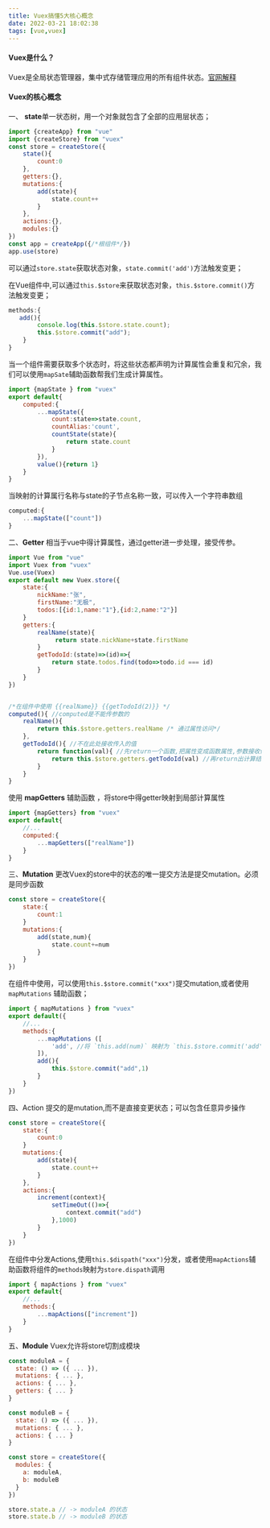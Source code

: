 ```yaml
---
title: Vuex搞懂5大核心概念
date: 2022-03-21 18:02:38
tags: [vue,vuex]
---
```


#### Vuex是什么？

Vuex是全局状态管理器，集中式存储管理应用的所有组件状态。[官网解释](https://vuex.vuejs.org/zh/)

#### Vuex的核心概念

一、 **state**单一状态树，用一个对象就包含了全部的应用层状态；

```js
import {createApp} from "vue"
import {createStore} from "vuex"
const store = createStore({
    state(){
        count:0
    },
    getters:{},
    mutations:{
    	add(state){
    		state.count++
		}
	},
    actions:{},
    modules:{}
})
const app = createApp({/*根组件*/})
app.use(store)
```

可以通过`store.state`获取状态对象，`state.commit('add')`方法触发变更；

在Vue组件中,可以通过`this.$store`来获取状态对象，`this.$store.commit()`方法触发变更；

```js
methods:{
   add(){
        console.log(this.$store.state.count);
        this.$store.commit("add");
    }
}
```

当一个组件需要获取多个状态时，将这些状态都声明为计算属性会重复和冗余，我们可以使用`mapSate`辅助函数帮我们生成计算属性。

```js
import {mapState } from "vuex"
export default{
    computed:{
       	...mapState({
            count:state=>state.count,
            countAlias:'count',
            countState(state){
            	return state.count
            }
        }),
        value(){return 1}
    }
}
```

当映射的计算属行名称与state的子节点名称一致，可以传入一个字符串数组

```js
computed:{
	...mapState(["count"])
}
```

二、**Getter** 相当于vue中得计算属性，通过getter进一步处理，接受传参。

```js
import Vue from "vue"
import Vuex from "vuex"
Vue.use(Vuex)
export default new Vuex.store({
    state:{
        nickName:"张",
        firstName:"无极",
        todos:[{id:1,name:"1"},{id:2,name:"2"}]
    }
    getters:{
    	realName(state){
             return state.nickName+state.firstName
        }
        getTodoId:(state)=>(id)=>{
            return state.todos.find(todo=>todo.id === id)
        }
    }
})


/*在组件中使用 {{realName}} {{getTodoId(2)}} */
computed(){ //computed是不能传参数的
    realName(){
        return this.$store.getters.realName /* 通过属性访问*/
    },
    getTodoId(){ //不在此处接收传入的值
        return function(val){ //先return一个函数,把属性变成函数属性,参数接收传入的值
            return this.$store.getters.getTodoId(val) //再return出计算结果
        }
    }
}

```

使用 **mapGetters** 辅助函数 ，将store中得getter映射到局部计算属性

```js
import {mapGetters} from "vuex"
export default{
    //...
    computed:{
        ...mapGetters(["realName"])
    }
}
```



三、**Mutation** 更改Vuex的store中的状态的唯一提交方法是提交mutation。必须是同步函数

```js
const store = createStore({
    state:{
        count:1
    }
    mutations:{
        add(state,num){
   		    state.count+=num
        }
    }
})
```

在组件中使用，可以使用`this.$store.commit("xxx")`提交mutation,或者使用`mapMutations` 辅助函数；

```js
import { mapMutations } from "vuex"
export default({
    //...
    methods:{
        ...mapMutations ([
            'add', //将 `this.add(num)` 映射为 `this.$store.commit('add', num)`
        ]),
        add(){
            this.$store.commit("add",1)
        }
    }
})
```

四、Action  提交的是mutation,而不是直接变更状态；可以包含任意异步操作

```js
const store = createStore({
    state:{
        count:0
    }
    mutations:{
        add(state){
    		state.count++
        }
    },
    actions:{
        increment(context){
            setTimeOut(()=>{
                context.commit("add")
            },1000)
        }
    }
})
```

在组件中分发Actions,使用`this.$dispath("xxx")`分发，或者使用`mapActions`辅助函数将组件的`methods`映射为`store.dispath`调用

```js
import { mapActions } from "vuex"
export default{
    //...
    methods:{
        ...mapActions(["increment"])
    }
}
```



五、**Module** Vuex允许将store切割成模块 

```js
const moduleA = {
  state: () => ({ ... }),
  mutations: { ... },
  actions: { ... },
  getters: { ... }
}

const moduleB = {
  state: () => ({ ... }),
  mutations: { ... },
  actions: { ... }
}

const store = createStore({
  modules: {
    a: moduleA,
    b: moduleB
  }
})

store.state.a // -> moduleA 的状态
store.state.b // -> moduleB 的状态
```

